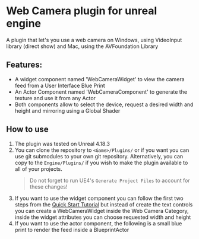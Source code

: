 Web Camera plugin for unreal engine 
===================================

A plugin that let's you use a web camera on Windows, using VideoInput library (direct show) and Mac, using the AVFoundation Library


## Features:
   - A widget component named 'WebCameraWidget' to view the camera feed from a User Interface Blue Print
   - An Actor Component named 'WebCameraComponent' to generate the texture and use it from any Actor
   - Both components allow to select the device, request a desired width and height and mirroring using a Global Shader 

## How to use

1. The plugin was tested on Unreal 4.18.3
2. You can clone the repository to `<Game>/Plugins/` or if you want you can use git submodules to your own git repository. Alternatively, you can copy to the `Engine/Plugins/` if you wish to make the plugin available to all of your projects.
   > Do not forget to run UE4's `Generate Project Files` to account for these changes!
3. If you want to use the widget component you can follow the first two steps from the [Quick Start Tutorial](hhttps://docs.unrealengine.com/latest/INT/Engine/UMG/QuickStart/2/index.html) but instead of create the text controls you can create a WebCameraWidget inside the Web Camera Category, inside the widget attributes you can choose requested width and height
4. If you want to use the actor component, the following is a small blue print to render the feed inside a BlueprintActor

